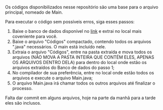 Os códigos disponibilizados nesse repositório são uma base para o arquivo principal, nomeado de Main.

Para executar o código sem possíveis erros, siga esses passos:

1. Baixe o banco de dados disponível no [link](https://www.kaggle.com/datasets/datasnaek/youtube-new/download?datasetVersionNumber=115) e extrai no local mais coveniente para você.
2. Baixe o arquivo "Códigos" compactado, contendo todos os arquivos ".java" necessários. O main está incluído nele.
3. Extraia o arquivo "Códigos", entre na pasta extraída e mova todos os arquivos (NÃO MOVA A PASTA INTEIRA QUE CONTÉM ELES, APENAS OS ARQUIVOS DENTRO DELA) 
para dentro do local onde estão os arquivos extraídos do Banco de dados do passo 1;
4. No compilador de sua preferência, entre no local onde estão todos os arquivos e execute o arquivo Main.java;
5. O arquivo Main.java irá chamar todos os outros arquivos até finalizar o processo.


Falta dar commit em alguns arquivos, hoje na parte da manhã para a tarde eles são inclusos.
